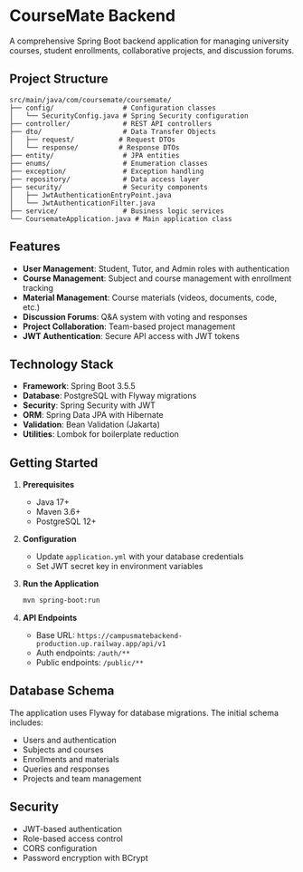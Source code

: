 # CourseMate Backend

A comprehensive Spring Boot backend application for managing university courses, student enrollments, collaborative projects, and discussion forums.

## Project Structure

```
src/main/java/com/coursemate/coursemate/
├── config/                 # Configuration classes
│   └── SecurityConfig.java # Spring Security configuration
├── controller/             # REST API controllers
├── dto/                    # Data Transfer Objects
│   ├── request/           # Request DTOs
│   └── response/          # Response DTOs
├── entity/                 # JPA entities
├── enums/                  # Enumeration classes
├── exception/              # Exception handling
├── repository/             # Data access layer
├── security/               # Security components
│   ├── JwtAuthenticationEntryPoint.java
│   └── JwtAuthenticationFilter.java
├── service/                # Business logic services
└── CoursemateApplication.java # Main application class
```

## Features

- **User Management**: Student, Tutor, and Admin roles with authentication
- **Course Management**: Subject and course management with enrollment tracking
- **Material Management**: Course materials (videos, documents, code, etc.)
- **Discussion Forums**: Q&A system with voting and responses
- **Project Collaboration**: Team-based project management
- **JWT Authentication**: Secure API access with JWT tokens

## Technology Stack

- **Framework**: Spring Boot 3.5.5
- **Database**: PostgreSQL with Flyway migrations
- **Security**: Spring Security with JWT
- **ORM**: Spring Data JPA with Hibernate
- **Validation**: Bean Validation (Jakarta)
- **Utilities**: Lombok for boilerplate reduction

## Getting Started

1. **Prerequisites**
   - Java 17+
   - Maven 3.6+
   - PostgreSQL 12+

2. **Configuration**
   - Update `application.yml` with your database credentials
   - Set JWT secret key in environment variables

3. **Run the Application**
   ```bash
   mvn spring-boot:run
   ```

4. **API Endpoints**
   - Base URL: `https://campusmatebackend-production.up.railway.app/api/v1`
   - Auth endpoints: `/auth/**`
   - Public endpoints: `/public/**`

## Database Schema

The application uses Flyway for database migrations. The initial schema includes:
- Users and authentication
- Subjects and courses
- Enrollments and materials
- Queries and responses
- Projects and team management

## Security

- JWT-based authentication
- Role-based access control
- CORS configuration
- Password encryption with BCrypt
